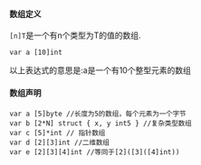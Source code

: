 #### 数组定义

`[n]T`是一个有n个类型为T的值的数组.

```
var a [10]int
```

以上表达式的意思是:a是一个有10个整型元素的数组

#### 数组声明

```
var a [5]byte //长度为5的数组，每个元素为一个字节
var b [2*N] struct { x, y int5 } //复杂类型数组
var c [5]*int // 指针数组
var d [2][3]int //二维数组
var e [2][3][4]int //等同于[2]([3]([4]int))
```



